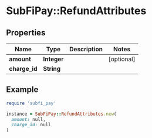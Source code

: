 # SubFiPay::RefundAttributes

## Properties

| Name | Type | Description | Notes |
| ---- | ---- | ----------- | ----- |
| **amount** | **Integer** |  | [optional] |
| **charge_id** | **String** |  |  |

## Example

```ruby
require 'subfi_pay'

instance = SubFiPay::RefundAttributes.new(
  amount: null,
  charge_id: null
)
```

